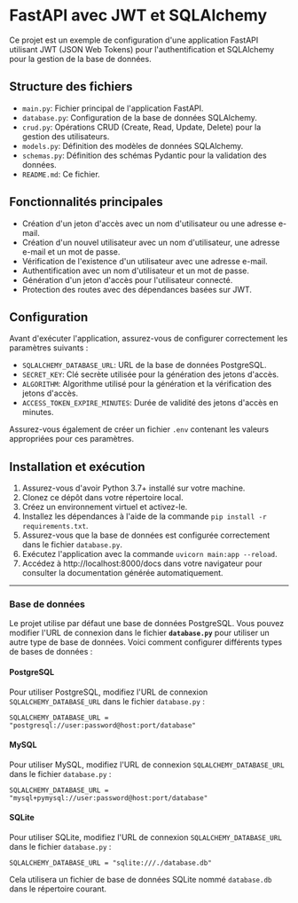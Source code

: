 # FastAPI avec JWT et SQLAlchemy

Ce projet est un exemple de configuration d'une application FastAPI utilisant JWT (JSON Web Tokens) pour l'authentification et SQLAlchemy pour la gestion de la base de données. 

## Structure des fichiers

- `main.py`: Fichier principal de l'application FastAPI.
- `database.py`: Configuration de la base de données SQLAlchemy.
- `crud.py`: Opérations CRUD (Create, Read, Update, Delete) pour la gestion des utilisateurs.
- `models.py`: Définition des modèles de données SQLAlchemy.
- `schemas.py`: Définition des schémas Pydantic pour la validation des données.
- `README.md`: Ce fichier.

## Fonctionnalités principales

- Création d'un jeton d'accès avec un nom d'utilisateur ou une adresse e-mail.
- Création d'un nouvel utilisateur avec un nom d'utilisateur, une adresse e-mail et un mot de passe.
- Vérification de l'existence d'un utilisateur avec une adresse e-mail.
- Authentification avec un nom d'utilisateur et un mot de passe.
- Génération d'un jeton d'accès pour l'utilisateur connecté.
- Protection des routes avec des dépendances basées sur JWT.

## Configuration

Avant d'exécuter l'application, assurez-vous de configurer correctement les paramètres suivants :

- `SQLALCHEMY_DATABASE_URL`: URL de la base de données PostgreSQL.
- `SECRET_KEY`: Clé secrète utilisée pour la génération des jetons d'accès.
- `ALGORITHM`: Algorithme utilisé pour la génération et la vérification des jetons d'accès.
- `ACCESS_TOKEN_EXPIRE_MINUTES`: Durée de validité des jetons d'accès en minutes.

Assurez-vous également de créer un fichier `.env` contenant les valeurs appropriées pour ces paramètres.

## Installation et exécution

1. Assurez-vous d'avoir Python 3.7+ installé sur votre machine.
2. Clonez ce dépôt dans votre répertoire local.
3. Créez un environnement virtuel et activez-le.
4. Installez les dépendances à l'aide de la commande `pip install -r requirements.txt`.
5. Assurez-vous que la base de données est configurée correctement dans le fichier `database.py`.
6. Exécutez l'application avec la commande `uvicorn main:app --reload`.
7. Accédez à http://localhost:8000/docs dans votre navigateur pour consulter la documentation générée automatiquement.

---

### Base de données

Le projet utilise par défaut une base de données PostgreSQL. Vous pouvez modifier l'URL de connexion dans le fichier **`database.py`** pour utiliser un autre type de base de données. Voici comment configurer différents types de bases de données :

#### PostgreSQL
Pour utiliser PostgreSQL, modifiez l'URL de connexion `SQLALCHEMY_DATABASE_URL` dans le fichier `database.py` :
```
SQLALCHEMY_DATABASE_URL = "postgresql://user:password@host:port/database"
```


#### MySQL
Pour utiliser MySQL, modifiez l'URL de connexion `SQLALCHEMY_DATABASE_URL` dans le fichier `database.py` :

```
SQLALCHEMY_DATABASE_URL = "mysql+pymysql://user:password@host:port/database"
```

#### SQLite
Pour utiliser SQLite, modifiez l'URL de connexion `SQLALCHEMY_DATABASE_URL` dans le fichier `database.py` :

```
SQLALCHEMY_DATABASE_URL = "sqlite:///./database.db"

```
Cela utilisera un fichier de base de données SQLite nommé `database.db` dans le répertoire courant.
